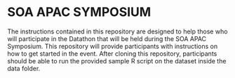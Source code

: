 # SOA APAC SYMPOSIUM

The instructions contained in this repository are designed to help those who will participate in the Datathon that will be held during the SOA APAC Symposium. This repository will provide participants with instructions on how to get started in the event. After cloning this repository, participants should be able to run the provided sample R script on the dataset inside the data folder.

